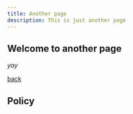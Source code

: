 ```yaml
---
title: Another page
description: This is just another page
---
```


## Welcome to another page

_yay_

[back](./)

## Policy
